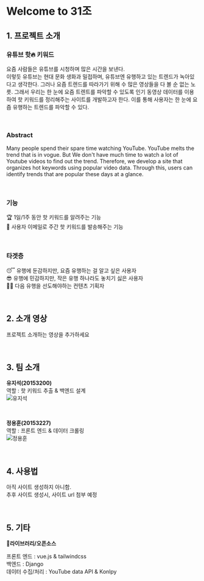 # Welcome to 31조
  
## 1. 프로젝트 소개
### 유튜브 핫🔥 키워드
 
요즘 사람들은 유튜브를 시청하며 많은 시간을 보낸다.  
이렇듯 유튜브는 현대 문화 생화과 밀접하며, 유튜브엔 유행하고 있는 트렌드가 녹아있다고 생각한다. 그러나 요즘 트렌드를 따라가기 위해 수 많은 영상들을 다 볼 순 없는 노릇.
그래서 우리는 한 눈에 요즘 트렌트를 파악할 수 있도록 인기 동영상 데이터를 이용하여 핫 키워드를 정리해주는 사이트를 개발하고자 한다.
이를 통해 사용자는 한 눈에 요즘 유행하는 트렌드를 파악할 수 있다.
  
<br>
  
### Abstract  
Many people spend their spare time watching YouTube.
YouTube melts the trend that is in vogue.
But We don't have much time to watch a lot of Youtube videos to find out the trend.
Therefore, we develop a site that organizes hot keywords using popular video data.
Through this, users can identify trends that are popular these days at a glance.
  
<br>
  
### 기능
🏆 1일/1주 동안 핫 키워드를 알려주는 기능  
📮 사용자 이메일로 주간 핫 키워드를 발송해주는 기능
  
<br>
  
### 타겟층

😴 유행에 둔감하지만, 요즘 유행하는 걸 알고 싶은 사용자  
😎 유행에 민감하지만, 작은 유행 하나라도 놓치기 싫은 사용자  
👨‍🎤 다음 유행을 선도해야하는 컨텐츠 기획자
  
<br>
  
## 2. 소개 영상
프로젝트 소개하는 영상을 추가하세요
  
<br>
  
## 3. 팀 소개

**유지석(20153200)**  
역할 : 핫 키워드 추출 & 백엔드 설계  
![유지석](https://user-images.githubusercontent.com/36405155/113304556-1df7cf80-933d-11eb-8726-902e470df8ff.jpg)
  
<br>
  
**정용훈(20153227)**  
역할 : 프론트 엔드 & 데이터 크롤링  
![정용훈](https://user-images.githubusercontent.com/36405155/113304579-23551a00-933d-11eb-83a2-47815ca503d8.jpg)
  
<br>
  
## 4. 사용법 
아직 사이트 생성하지 아니함.  
추후 사이트 생성시, 사이트 url 첨부 예정
  
<br>
  
## 5. 기타

🔨**라이브러리/오픈소스**

프론트 엔드 : vue.js & tailwindcss  
백엔드 : Django  
데이터 수집/처리 : YouTube data API & Konlpy  

